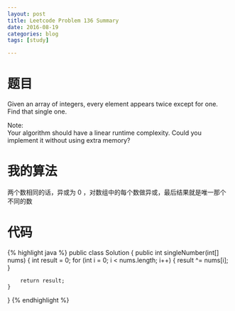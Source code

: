 ```yaml
---
layout: post
title: Leetcode Problem 136 Summary
date: 2016-08-19
categories: blog
tags: [study]

---
```


# 题目

Given an array of integers, every element appears twice except for one. Find that single one.

Note:  
Your algorithm should have a linear runtime complexity. Could you implement it without using extra memory?

# 我的算法

两个数相同的话，异或为 0 ，对数组中的每个数做异或，最后结果就是唯一那个不同的数

# 代码

{% highlight java %}
public class Solution {
    public int singleNumber(int[] nums) {
        int result = 0;
        for (int i = 0; i < nums.length; i++) {
            result ^= nums[i];
        }
        
        return result;
    }
}
{% endhighlight %}